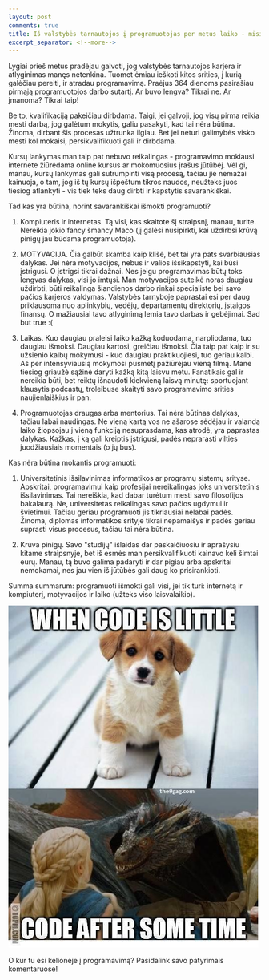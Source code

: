 ```yaml
---
layout: post
comments: true
title: Iš valstybės tarnautojos į programuotojas per metus laiko - misija įmanoma!
excerpt_separator: <!--more-->
---
```


Lygiai prieš metus pradėjau galvoti, jog valstybės tarnautojos karjera ir atlyginimas manęs netenkina. Tuomet ėmiau ieškoti kitos srities, į kurią
galėčiau pereiti, ir atradau programavimą. Praėjus 364 dienoms pasirašiau pirmąją programuotojos darbo sutartį. Ar buvo lengva? Tikrai ne.
 Ar įmanoma? Tikrai taip!

<!--more-->

Be to, kvalifikaciją pakeičiau dirbdama. Taigi, jei galvoji, jog visų pirma reikia mesti darbą, jog galėtum mokytis, galiu pasakyti, kad tai
nėra būtina. Žinoma, dirbant šis procesas užtrunka ilgiau. Bet jei neturi galimybės visko mesti kol mokaisi, persikvalifikuoti gali ir dirbdama.

Kursų lankymas man taip pat nebuvo reikalingas - programavimo mokiausi internete žiūrėdama online kursus ar mokomuosius įrašus jūtūbėj.
Vėl gi, manau, kursų lankymas gali sutrumpinti visą procesą, tačiau jie nemažai kainuoja, o tam, jog iš tų kursų išpeštum tikros naudos,
 neužteks juos tiesiog atlankyti - vis tiek teks daug dirbti ir kapstytis savarankiškai.

 Tad kas yra būtina, norint savarankiškai išmokti programuoti?

 1. Kompiuteris ir internetas. Tą visi, kas skaitote šį straipsnį, manau, turite. Nereikia jokio fancy šmancy Maco (jį galėsi nusipirkti, kai
  uždirbsi krūvą pinigų jau būdama programuotoja).

 2. MOTYVACIJA. Čia galbūt skamba kaip klišė, bet tai yra pats svarbiausias dalykas. Jei nėra motyvacijos, nebus ir valios išsikapstyti, kai būsi
 įstrigusi. O įstrigsi tikrai dažnai. Nes jeigu programavimas būtų toks lengvas dalykas, visi jo imtųsi. Man motyvacijos suteikė noras daugiau uždirbti, būti reikalinga šiandienos darbo rinkai specialiste bei savo pačios karjeros valdymas. Valstybės tarnyboje
 paprastai esi per daug priklausoma nuo aplinkybių, vedėjų, departamentų direktorių, įstaigos finansų. O mažiausiai tavo atlyginimą lemia tavo
 darbas ir gebėjimai. Sad but true :(

 3. Laikas. Kuo daugiau praleisi laiko kažką koduodama, narpliodama, tuo daugiau išmoksi. Daugiau kartosi, greičiau išmoksi. Čia taip pat kaip ir
 su užsienio kalbų mokymusi - kuo daugiau praktikuojiesi, tuo geriau kalbi. Aš per intensyviausią mokymosi pusmetį pažiūrėjau vieną filmą. Mane
 tiesiog griaužė sąžinė daryti kažką kitą laisvu metu. Fanatikais gal ir nereikia būti, bet reiktų išnaudoti kiekvieną laisvą minutę: sportuojant klausytis
 podcastų, troleibuse skaityti savo programavimo srities naujienlaiškius ir pan.

 4. Programuotojas draugas arba mentorius. Tai nėra būtinas dalykas, tačiau labai naudingas. Ne vieną kartą vos ne ašarose sėdėjau ir valandą
 laiko žiopsojau į vieną funkciją nesuprasdama, kas atrodė, yra paprastas dalykas. Kažkas, į ką gali kreiptis įstrigusi, padės neprarasti vilties
 juodžiausiais momentais (o jų bus).

Kas nėra būtina mokantis programuoti:

1. Universitetinis išsilavinimas informatikos ar programų sistemų srityse. Apskritai, programavimui kaip profesijai nereikalingas joks universitetinis
išsilavinimas. Tai nereiškia, kad dabar turėtum mesti savo filosofijos bakalaurą. Ne, universitetas reikalingas savo pačios ugdymui ir švietimui.
 Tačiau geriau programuoti jis tikriausiai nelabai padės. Žinoma, diplomas informatikos srityje tikrai nepamaišys ir padės geriau suprasti
 visus procesus, tačiau tai nėra būtina.

 2. Krūva pinigų. Savo "studijų" išlaidas dar paskaičiuosiu ir aprašysiu kitame straipsnyje, bet iš esmės man persikvalifikuoti kainavo keli šimtai
 eurų. Manau, tą buvo galima padaryti ir dar pigiau arba apskritai nemokamai, nes jau vien iš jūtūbės gali daug ko prisirankioti.

Summa summarum: programuoti išmokti gali visi, jei tik turi: internetą ir kompiuterį, motyvacijos ir laiko (užteks viso laisvalaikio).

 ![Code as a monster](/assets/code-is-scary.jpg)

O kur tu esi kelionėje į programavimą? Pasidalink savo patyrimais komentaruose!



